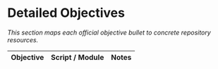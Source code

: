 # Detailed Objectives

_This section maps each official objective bullet to concrete repository resources._

| Objective | Script / Module | Notes |
|-----------|-----------------|-------|
